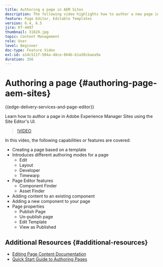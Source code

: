 ```yaml
---
title: Authoring a page in AEM Sites
description: The following video highlights how to author a new page in Adobe Experience Manager Sites using the Site Editor's UI
feature: Page Editor, Editable Templates
version: 6.4, 6.5
jira: KT-4497
thumbnail: 31828.jpg
topic: Content Management
role: User
level: Beginner
doc-type: Feature Video
exl-id: a14c511f-504a-48ce-864b-b1a30cbaea9a
duration: 356
---
```

# Authoring a page {#authoring-page-aem-sites}

{{edge-delivery-services-and-page-editor}}

Learn how to author a page in Adobe Experience Manager Sites using the Site Editor's UI.

>[!VIDEO](https://video.tv.adobe.com/v/31828?quality=12&learn=on)

In this video, the following capabilities or features are covered:

* Creating a page based on a template
* Introduces different authoring modes for a page
  * Edit
  * Layout
  * Developer
  * Timewarp
* Page Editor features
  * Component Finder
  * Asset Finder
* Adding content to an existing component
* Adding a new component to your page
* Page properties
  * Publish Page
  * Un-publish page
  * Edit Template
  * View as Published

## Additional Resources {#additional-resources}

* [Editing Page Content Documentation](https://experienceleague.adobe.com/docs/experience-manager-cloud-service/sites/authoring/fundamentals/editing-content.html)
* [Quick Start Guide to Authoring Pages](https://experienceleague.adobe.com/docs/experience-manager-cloud-service/sites/authoring/getting-started/quick-start.html)
